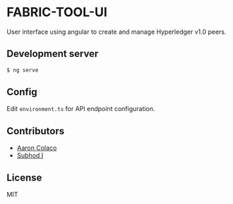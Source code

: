 # FABRIC-TOOL-UI
 User interface using angular to create and manage Hyperledger v1.0 peers.

## Development server
```bash
$ ng serve
```
## Config
Edit `environment.ts` for API endpoint configuration.

## Contributors
* [Aaron Colaco](http://aaroncolaco.com)
* [Subhod I](https://github.com/subhodi)

## License

MIT    

